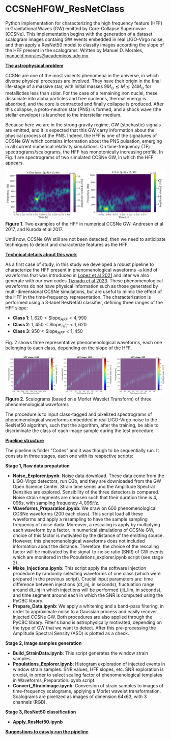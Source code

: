 # CCSNeHFGW_ResNetClass
Python implementation for characterizing the high frequency feature (HFF) in Gravitational Waves (GW) emitted by Core-Collapse Supernovae (CCSNe). This implementation begins with the generation of a dataset scalogram images containg GW events embedded in real LIGO-Virgo noise, and then apply a ResNet50 model to classify images according the slope of the HFF present in the scalograms. Written by Manuel D. Morales, <manueld.morales@academicos.udg.mx>.

<b><ins>The astrophysical problem</ins></b>

CCSNe are one of the most violents phenomena in the universe, in which diverse physical processes are involved. They have their origin in the final life-stage of a massive star, with initial masses $9M_{\odot} \lesssim M \lesssim 24M_{\odot}$ for metallicties less than solar. For the case of a remaining iron nuclei, these dissociate into alpha particles and free nucleons, thermal energy is absorbed, and the core is contracted and finally collapse is produced. After this collapse, a proto-neutron star (PNS) is formed, and a shock wave (the stellar envelope) is launched to the interstellar medium.

Because here we are in the strong gravity regime, GW (stochastic) signals are emitted, and it is expected that this GW carry information about the physical process of the PNS. Indeed, the HFF is one of the signatures of CCSNe GW which contains information about the PNS pulsation, emerging in all current numerical relativity simulations. On time-frequency (TF) spectrograms/scalograms, the HFF has monotonically increasing profile. In Fig. 1 are spectrograms of two simulated CCSNe GW, in which the HFF appears.

![Andresen2017](Figures/waveforms_numerical.jpg)
<b>Figure 1</b>. Two examples of the HFF in numerical CCSNe GW: Andresen et al 2017, and Kuroda et al 2017.

Until now, CCSNe GW still are not been detected, then we need to anticipate techniques to detect and characterize features as the HFF.

<b><ins>Technical details about this work</ins></b>

As a first case of study, in this study we developed a robust pipeline to characterize the HFF present in phenomenological waveforms -a kind of waveforms that was introduced in [Lopez et al 2021](https://doi.org/10.1103/PhysRevD.103.063011) and later we also generate with our own codes [Tiznado et al 2023](https://www.rcs.cic.ipn.mx/2023_152_6/). These phenomenological waveforms do not have physical information such as those generated by multi-dimensional CCSNe simulations, but are useful to mimic the effect of the HFF in the time-frequency representation. The characterization is performed using a 3-label ResNet50 classifier, defining three ranges of the HFF slope:

- <b>Class 1</b>: $1,620 \lt \text{Slope}_{HFF} \lt 4,990$
- <b>Class 2</b>: $1,450 \lt \text{Slope}_{HFF} \lt 1,620$
- <b>Class 3</b>: $950 \lt \text{Slope}_{HFF} \lt 1,450$

Fig. 2 shows three representative phenomenological waveforms, each one belonging to each class, depending on the slope of the HFF.

![Phenom_WF](Figures/waveforms_phenom.jpg)
<b>Figure 2</b>. Scalograms (based on a Morlet Wavelet Transform) of three phenomenological waveforms

The procedure is to input class-tagged and pixelized spectrograms of phenomenological waveforms embedded in real LIGO-Virgo noise to the ResNet50 algorithm, such that the algorithm, after the training, be able to discriminate the class of each image sample during the test procedure.

<b><ins>Pipeline structure</ins></b>

The pipeline is folder "Codes" and it was though to be sequentially run. It consists in three stages, each one with its respective scripts:

<b>Stage 1, Raw data prepatation</b>
  - <b>Noise_Explorer.ipynb</b>: Noise data download. These data come from the LIGO-Virgo detectors, run O3b, and they are downloaded from the GW Open Science Center. Strain time series and the Amplitude Spectral Densities are explored. Sensibility of the three detectors is compared. Noise strain segments are choosen such that their duration time is $4,096 s$, with sampling frequency $4,096 Hz$.
  - <b>Waveforms_Preparation.ipynb</b>: We draw on 600 phenomenological CCSNe waveforms (200 each class). This script load all these waveforms and apply a resampling to have the sample sampling frequency of noise dada. Moreover, a rescaling is apply by multiplying each waveform by a factor. In numerical simulations of CCSNe GW, choice of this factor is motivated by the distance of the emitting source. However, this phenomenological waveforms does not included information about the distance. Therefore, the choice of the rescaling factor will be motivated by the signal-to-noise ratio (SNR) of GW events which are monitored in the Populations_explorer.ipynb script (see stage 2).
  - <b>Make_Injections.ipynb</b>: This script apply the software injection procedure by randomly selecting waveforms of one class (which were prepared in the previous script). Crucial input parameters are: time difference between injections (dt_inj, in seconds), fluctuation range around dt_inj in which injections will be performed (jit_lim, in seconds), and time segment around each in which the SNR is computed using the PyCBC library.
  - <b>Prepare_Data.ipynb</b>: We apply a whitening and a band-pass filtering, in order to approximate noise to a Gaussian process and easily recover injected CCSNe GW. Both procedures are also applied through the PyCBC library. Filter's band is astrophysically motivated, depending on the type of GW that we want to detect. After this pre-processing the Amplitude Spectral Sensity (ASD) is plotted as a check.

<b>Stage 2, Image samples generation</b>
  - <b>Build_StrainData.ipynb</b>: This script generates the window strain samples.
  - <b>Populations_Explorer.ipynb</b>: Histogram exploration of injected events in window strain samples. SNR values, HFF slopes, etc. SNR exploration is crucial, in order to select scaling factor of phenomenological templates in Waveforms_Preparation.ipynb script.
  - <b>Convert_StrainImage.ipynb</b>: Conversion of strain samples to images of time-frequency scalograms, applying a Morlet wavelet transformation. Scalograms are pixelized as images of dimension 64x63, with 3 channels (RGB).

<b>Stage 3, ResNet50 classification</b>
  - <b>Apply_ResNet50.ipynb</b>

<b><ins>Suggestions to easyly run the pipeline</ins></b>

